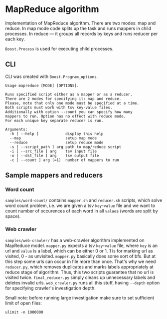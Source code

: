 # MapReduce algorithm

Implementation of MapReduce algorithm. There are two modes: map and reduce.
In map mode code splits up the task and runs mappers in child processes. In reduce —
it groups all records by keys and runs reducer per each key.

`Boost.Process` is used for executing child processes.

## CLI
CLI was created with `Boost.Program_options`.
```
Usage mapreduce [MODE] [OPTIONS].

Runs specified script either as a mapper or as a reducer.
There are 2 modes for specifying it: map and reduce.
Please, note that only one mode must be specified at a time.
Both scripts must work with tsv key-value files.
Additionally with option --count you can specify how many
mappers to run. Option has no effect with reduce mode.
For each unique key separate reducer is run.

Arguments:
  -h [ --help ]            display this help
  --map                    setup map mode
  --reduce                 setup reduce mode
  -s [ --script_path ] arg path to map/reduce script
  -i [ --src_file ] arg    tsv input file
  -o [ --dst_file ] arg    tsv output file
  -c [ --count ] arg (=1)  number of mappers to run
```

## Sample mappers and reducers

### Word count
`samples/word-count/` contains `mapper.sh` and `reducer.sh` scripts,
which solve word count problem, i.e. we are given a tsv `key`-`value` file and
we want to count number of occurences of each word in all `value`s (words are split by space).

### Web crawler
`samples/web-crawler/` has a web-crawler algorithm implemented on MapReduce model.
`mapper.py` expects a tsv `key`-`value` file, where `key` is an url and `value` is a label,
which can be either 0 or 1. 1 is for marking url as visited, 0 - as unvisited.
`mapper.py` basically does some sort of bfs. But at this step some urls can occur in file
more than once. That's why we need `reducer.py`, which removes duplicates and marks labels
appropriately at reduce stage of algorithm. Thus, this two scripts guarantee that no url
is visited twice. `final_reducer.py` simply cleans up unnecessary labels and deletes invalid urls.
`web_crawler.py` runs all this stuff, having `--depth` option for specifying crawler's investigation depth.

Small note: before running large investigation make sure to set sufficient limit of open files:
```
ulimit -n 1000000
```
